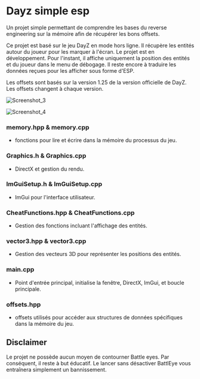 # Dayz simple esp 

Un projet simple permettant de comprendre les bases du reverse engineering sur la mémoire afin de récupérer les bons offsets.

Ce projet est basé sur le jeu DayZ en mode hors ligne. Il récupère les entités autour du joueur pour les marquer à l'écran. Le projet est en développement. Pour l'instant, il affiche uniquement la position des entités et du joueur dans le menu de débogage. Il reste encore à traduire les données reçues pour les afficher sous forme d'ESP.

Les offsets sont basés sur la version 1.25 de la version officielle de DayZ. Les offsets changent à chaque version.

![Screenshot_3](https://github.com/Unknow-kernel/ESP/assets/63432221/e107574e-8b89-487f-b0de-1aea52ff4d01)

![Screenshot_4](https://github.com/Unknow-kernel/ESP/assets/63432221/7598be5f-3e06-4f2e-a174-51712c1c89e4)

### memory.hpp & memory.cpp
- fonctions pour lire et écrire dans la mémoire du processus du jeu.

### Graphics.h & Graphics.cpp
- DirectX et gestion du rendu.

### ImGuiSetup.h & ImGuiSetup.cpp
- ImGui pour l'interface utilisateur.

### CheatFunctions.hpp & CheatFunctions.cpp
- Gestion des fonctions incluant  l'affichage des entités.

### vector3.hpp & vector3.cpp
- Gestion des vecteurs 3D pour représenter les positions des entités.

### main.cpp
- Point d'entrée principal, initialise la fenêtre, DirectX, ImGui, et boucle principale.

### offsets.hpp
-  offsets utilisés pour accéder aux structures de données spécifiques dans la mémoire du jeu.

## Disclaimer
Le projet ne possède aucun moyen de contourner Battle eyes. Par conséquent, il reste à but éducatif. Le lancer sans désactiver BattlEye vous entraînera simplement un bannissement.
